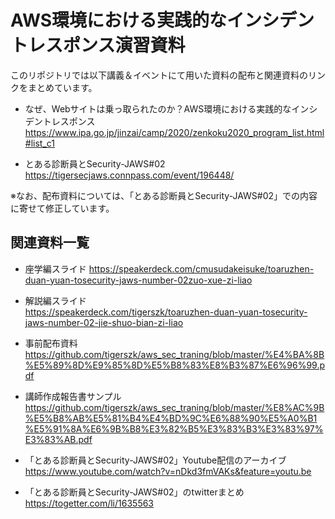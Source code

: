 # AWS環境における実践的なインシデントレスポンス演習資料
このリポジトリでは以下講義＆イベントにて用いた資料の配布と関連資料のリンクをまとめています。

* なぜ、Webサイトは乗っ取られたのか？AWS環境における実践的なインシデントレスポンス  
https://www.ipa.go.jp/jinzai/camp/2020/zenkoku2020_program_list.html#list_c1

* とある診断員とSecurity-JAWS#02  
https://tigersecjaws.connpass.com/event/196448/

※なお、配布資料については、「とある診断員とSecurity-JAWS#02」での内容に寄せて修正しています。

## 関連資料一覧

* 座学編スライド 
https://speakerdeck.com/cmusudakeisuke/toaruzhen-duan-yuan-tosecurity-jaws-number-02zuo-xue-zi-liao

* 解説編スライド  
https://speakerdeck.com/tigerszk/toaruzhen-duan-yuan-tosecurity-jaws-number-02-jie-shuo-bian-zi-liao

* 事前配布資料  
https://github.com/tigerszk/aws_sec_traning/blob/master/%E4%BA%8B%E5%89%8D%E9%85%8D%E5%B8%83%E8%B3%87%E6%96%99.pdf

* 講師作成報告書サンプル
https://github.com/tigerszk/aws_sec_traning/blob/master/%E8%AC%9B%E5%B8%AB%E5%81%B4%E4%BD%9C%E6%88%90%E5%A0%B1%E5%91%8A%E6%9B%B8%E3%82%B5%E3%83%B3%E3%83%97%E3%83%AB.pdf

* 「とある診断員とSecurity-JAWS#02」Youtube配信のアーカイブ  
https://www.youtube.com/watch?v=nDkd3fmVAKs&feature=youtu.be

* 「とある診断員とSecurity-JAWS#02」のtwitterまとめ  
https://togetter.com/li/1635563

